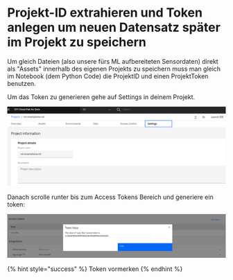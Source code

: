 # Projekt-ID extrahieren und Token anlegen um neuen Datensatz später im Projekt zu speichern

Um gleich Dateien \(also unsere fürs ML aufbereiteten Sensordaten\) direkt als "Assets" innerhalb des eigenen Projekts zu speichern muss man gleich im Notebook \(dem Python Code\) die ProjektID und einen ProjektToken benutzen.

Um das Token zu generieren gehe auf Settings in deinem Projekt.

![](../../../../.gitbook/assets/image%20%2850%29.png)

Danach scrolle runter bis zum Access Tokens Bereich und generiere ein token:

![](../../../../.gitbook/assets/image%20%2852%29.png)

{% hint style="success" %}
Token vormerken
{% endhint %}

